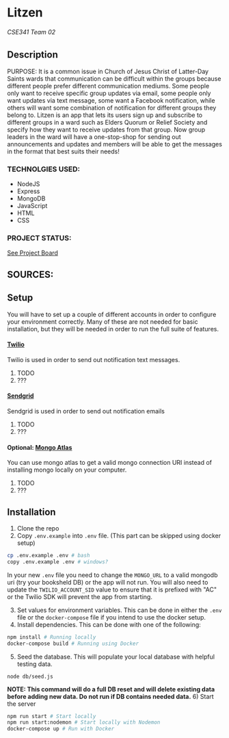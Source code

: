 # Litzen
###### CSE341 Team 02
## Description

PURPOSE:
It is a common issue in Church of Jesus Christ of Latter-Day Saints wards that communication can be difficult within the groups because different people prefer different communication mediums. Some people only want to receive specific group updates via email, some people only want updates via text message, some want a Facebook notification, while others will want some combination of notification for different groups they belong to. Litzen is an app that lets its users sign up and subscribe to different groups in a ward such as Elders Quorum or Relief Society and specify how they want to receive updates from that group. Now group leaders in the ward will have a one-stop-shop for sending out announcements and updates and members will be able to get the messages in the format that best suits their needs!


### TECHNOLGIES USED:
- NodeJS
- Express
- MongoDB
- JavaScript
- HTML
- CSS

### PROJECT STATUS:
[See Project Board](https://github.com/MATTALUI/cse341-team02/projects/1)

## SOURCES:

## Setup
You will have to set up a couple of different accounts in order to configure your environment correctly. Many of these are not needed for basic installation, but they will be needed in order to run the full suite of features.
#### [Twilio](https://www.twilio.com/)
Twilio is used in order to send out notification text messages.
1) TODO
2) ???
#### [Sendgrid](https://sendgrid.com/)
Sendgrid is used in order to send out notification emails
1) TODO
2) ???
#### Optional: [Mongo Atlas](https://www.mongodb.com/atlas/database)
You can use mongo atlas to get a valid mongo connection URI instead of installing mongo locally on your computer.
1) TODO
2) ???
## Installation
1) Clone the repo
2) Copy `.env.example` into `.env` file. (This part can be skipped using docker setup)
```bash
cp .env.example .env # bash
copy .env.example .env # windows?
```
In your new `.env` file you need to change the `MONGO_URL` to a valid mongodb uri (try your booksheld DB) or the app will not run. You will also need to update the `TWILIO_ACCOUNT_SID` value to ensure that it is prefixed with "AC" or the Twilio SDK will prevent the app from starting.

3) Set values for environment variables. This can be done in either the `.env` file or the `docker-compose` file if you intend to use the docker setup.
4) Install dependencies. This can be done with one of the following:
```bash
npm install # Running locally
docker-compose build # Running using Docker
```
5) Seed the database. This will populate your local database with helpful testing data.
```
node db/seed.js
```
**NOTE: This command will do a full DB reset and will delete existing data before adding new data. Do not run if DB contains needed data.**
6) Start the server
```bash
npm run start # Start locally
npm run start:nodemon # Start locally with Nodemon
docker-compose up # Run with Docker
```
